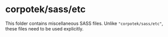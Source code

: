 # corpotek/sass/etc

This folder contains miscellaneous SASS files. Unlike `"corpotek/sass/etc"`, these files
need to be used explicitly.
